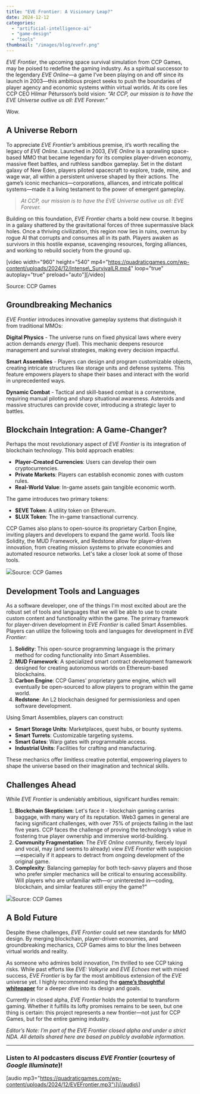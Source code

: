 ```yaml
---
title: "EVE Frontier: A Visionary Leap?"
date: 2024-12-12
categories: 
  - "artificial-intelligence-ai"
  - "game-design"
  - "tools"
thumbnail: "/images/blog/evefr.png"
---
```


_EVE Frontier_, the upcoming space survival simulation from CCP Games, may be poised to redefine the gaming industry. As a spiritual successor to the legendary _EVE Online_—a game I’ve been playing on and off since its launch in 2003—this ambitious project seeks to push the boundaries of player agency and economic systems within virtual worlds. At its core lies CCP CEO Hilmar Pétursson’s bold vision: _“At CCP, our mission is to have the EVE Universe outlive us all: EVE Forever.”_

Wow.

## A Universe Reborn

To appreciate _EVE Frontier’s_ ambitious premise, it’s worth recalling the legacy of _EVE Online_. Launched in 2003, _EVE Online_ is a sprawling space-based MMO that became legendary for its complex player-driven economy, massive fleet battles, and ruthless sandbox gameplay. Set in the distant galaxy of New Eden, players piloted spacecraft to explore, trade, mine, and wage war, all within a persistent universe shaped by their actions. The game’s iconic mechanics—corporations, alliances, and intricate political systems—made it a living testament to the power of emergent gameplay.

> _At CCP, our mission is to have the EVE Universe outlive us all: EVE Forever._

Building on this foundation, _EVE Frontier_ charts a bold new course. It begins in a galaxy shattered by the gravitational forces of three supermassive black holes. Once a thriving civilization, this region now lies in ruins, overrun by rogue AI that corrupts and consumes all in its path. Players awaken as survivors in this hostile expanse, scavenging resources, forging alliances, and working to rebuild society from the ground up.

\[video width="960" height="540" mp4="https://quadraticgames.com/wp-content/uploads/2024/12/Intense\_SurvivalLR.mp4" loop="true" autoplay="true" preload="auto"\]\[/video\]

Source: CCP Games

## Groundbreaking Mechanics

_EVE Frontier_ introduces innovative gameplay systems that distinguish it from traditional MMOs:

**Digital Physics** - The universe runs on fixed physical laws where every action demands _energy_ (fuel). This mechanic deepens resource management and survival strategies, making every decision impactful.

**Smart Assemblies** - Players can design and program customizable objects, creating intricate structures like storage units and defense systems. This feature empowers players to shape their bases and interact with the world in unprecedented ways.

**Dynamic Combat** - Tactical and skill-based combat is a cornerstone, requiring manual piloting and sharp situational awareness. Asteroids and massive structures can provide cover, introducing a strategic layer to battles.

## Blockchain Integration: A Game-Changer?

Perhaps the most revolutionary aspect of _EVE Frontier_ is its integration of blockchain technology. This bold approach enables:

- **Player-Created Currencies**: Users can develop their own cryptocurrencies.
- **Private Markets**: Players can establish economic zones with custom rules.
- **Real-World Value**: In-game assets gain tangible economic worth.

The game introduces two primary tokens:

- **$EVE Token**: A utility token on Ethereum.
- **$LUX Token**: The in-game transactional currency.

CCP Games also plans to open-source its proprietary Carbon Engine, inviting players and developers to expand the game world. Tools like Solidity, the MUD Framework, and Redstone allow for player-driven innovation, from creating mission systems to private economies and automated resource networks. Let's take a closer look at some of those tools.

![](images/fdafda.png)Source: CCP Games

## Development Tools and Languages

As a software developer, one of the things I'm most excited about are the robust set of tools and languages that we will be able to use to create custom content and functionality within the game. The primary framework for player-driven development in _EVE Frontier_ is called Smart Assemblies. Players can utilize the following tools and languages for development in _EVE Frontier_:

1. **Solidity**: This open-source programming language is the primary method for coding functionality into Smart Assemblies.
2. **MUD Framework**: A specialized smart contract development framework designed for creating autonomous worlds on Ethereum-based blockchains.
3. **Carbon Engine**: CCP Games' proprietary game engine, which will eventually be open-sourced to allow players to program within the game world.
4. **Redstone**: An L2 blockchain designed for permissionless and open software development.

Using Smart Assemblies, players can construct:

- **Smart Storage Units**: Marketplaces, quest hubs, or bounty systems.
- **Smart Turrets**: Customizable targeting systems.
- **Smart Gates**: Warp gates with programmable access.
- **Industrial Units**: Facilities for crafting and manufacturing.

These mechanics offer limitless creative potential, empowering players to shape the universe based on their imagination and technical skills.

## Challenges Ahead

While _EVE Frontier_ is undeniably ambitious, significant hurdles remain:

1. **Blockchain Skepticism**: Let's face it - blockchain gaming carries baggage, with many wary of its reputation. Web3 games in general are facing significant challenges, with over 75% of projects failing in the last five years. CCP faces the challenge of proving the technology’s value in fostering true player ownership and immersive world-building.
2. **Community Fragmentation**: The _EVE Online_ community, fiercely loyal and vocal, may (and seems to already) view _EVE Frontier_ with suspicion—especially if it appears to detract from ongoing development of the original game.
3. **Complexity**: Balancing gameplay for both tech-savvy players and those who prefer simpler mechanics will be critical to ensuring accessibility. Will players who are unfamiliar with—or uninterested in—coding, blockchain, and similar features still enjoy the game?"

![](images/img.avif)Source: CCP Games

## A Bold Future

Despite these challenges, _EVE Frontier_ could set new standards for MMO design. By merging blockchain, player-driven economies, and groundbreaking mechanics, CCP Games aims to blur the lines between virtual worlds and reality.

As someone who admires bold innovation, I’m thrilled to see CCP taking risks. While past efforts like _EVE: Valkyrie_ and _EVE Echoes_ met with mixed success, _EVE Frontier_ is by far the most ambitious extension of the _EVE_ universe yet. I highly recommend reading the [**game’s thoughtful whitepaper**](https://whitepaper.evefrontier.com) for a deeper dive into its design and goals.

Currently in closed alpha, _EVE Frontier_ holds the potential to transform gaming. Whether it fulfills its lofty promises remains to be seen, but one thing is certain: this project represents a new frontier—not just for CCP Games, but for the entire gaming industry.

_Editor’s Note: I’m part of the EVE Frontier closed alpha and under a strict NDA. All details shared here are based on publicly available information._

* * *

### Listen to AI podcasters discuss _EVE Frontier_ (courtesy of _Google Illuminate_)!

\[audio mp3="https://quadraticgames.com/wp-content/uploads/2024/12/EVEFrontier.mp3"\]\[/audio\]
